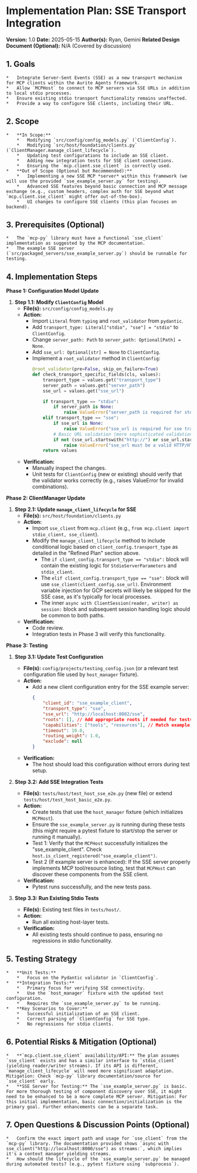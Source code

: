 # Implementation Plan: SSE Transport Integration

**Version:** 1.0
**Date:** 2025-05-15
**Author(s):** Ryan, Gemini
**Related Design Document (Optional):** N/A (Covered by discussion)

## 1. Goals
    *   Integrate Server-Sent Events (SSE) as a new transport mechanism for MCP clients within the Aurite Agents framework.
    *   Allow `MCPHost` to connect to MCP servers via SSE URLs in addition to local stdio processes.
    *   Ensure existing stdio transport functionality remains unaffected.
    *   Provide a way to configure SSE clients, including their URL.

## 2. Scope
    *   **In Scope:**
        *   Modifying `src/config/config_models.py` (`ClientConfig`).
        *   Modifying `src/host/foundation/clients.py` (`ClientManager.manage_client_lifecycle`).
        *   Updating test configurations to include an SSE client.
        *   Adding new integration tests for SSE client connections.
        *   Ensuring the `mcp.client.sse_client` is correctly used.
    *   **Out of Scope (Optional but Recommended):**
        *   Implementing a new SSE MCP *server* within this framework (we will use the provided `sse_example_server.py` for testing).
        *   Advanced SSE features beyond basic connection and MCP message exchange (e.g., custom headers, complex auth for SSE beyond what `mcp.client.sse_client` might offer out-of-the-box).
        *   UI changes to configure SSE clients (this plan focuses on backend).

## 3. Prerequisites (Optional)
    *   The `mcp-py` library must have a functional `sse_client` implementation as suggested by the MCP documentation.
    *   The example SSE server (`src/packaged_servers/sse_example_server.py`) should be runnable for testing.

## 4. Implementation Steps

**Phase 1: Configuration Model Update**

1.  **Step 1.1: Modify `ClientConfig` Model**
    *   **File(s):** `src/config/config_models.py`
    *   **Action:**
        *   Import `Literal` from `typing` and `root_validator` from `pydantic`.
        *   Add `transport_type: Literal["stdio", "sse"] = "stdio"` to `ClientConfig`.
        *   Change `server_path: Path` to `server_path: Optional[Path] = None`.
        *   Add `sse_url: Optional[str] = None` to `ClientConfig`.
        *   Implement a `root_validator` method in `ClientConfig`:
            ```python
            @root_validator(pre=False, skip_on_failure=True)
            def check_transport_specific_fields(cls, values):
                transport_type = values.get("transport_type")
                server_path = values.get("server_path")
                sse_url = values.get("sse_url")

                if transport_type == "stdio":
                    if server_path is None:
                        raise ValueError("server_path is required for stdio transport type")
                elif transport_type == "sse":
                    if sse_url is None:
                        raise ValueError("sse_url is required for sse transport type")
                    # Basic URL validation (more sophisticated validation can be added if needed)
                    if not (sse_url.startswith("http://") or sse_url.startswith("https://")):
                        raise ValueError("sse_url must be a valid HTTP/HTTPS URL")
                return values
            ```
    *   **Verification:**
        *   Manually inspect the changes.
        *   Unit tests for `ClientConfig` (new or existing) should verify that the validator works correctly (e.g., raises ValueError for invalid combinations).

**Phase 2: ClientManager Update**

1.  **Step 2.1: Update `manage_client_lifecycle` for SSE**
    *   **File(s):** `src/host/foundation/clients.py`
    *   **Action:**
        *   Import `sse_client` from `mcp.client` (e.g., `from mcp.client import stdio_client, sse_client`).
        *   Modify the `manage_client_lifecycle` method to include conditional logic based on `client_config.transport_type` as detailed in the "Refined Plan" section above.
            *   The `if client_config.transport_type == "stdio":` block will contain the existing logic for `StdioServerParameters` and `stdio_client`.
            *   The `elif client_config.transport_type == "sse":` block will use `sse_client(client_config.sse_url)`. Environment variable injection for GCP secrets will likely be skipped for the SSE case, as it's typically for local processes.
            *   The inner `async with ClientSession(reader, writer) as session:` block and subsequent session handling logic should be common to both paths.
    *   **Verification:**
        *   Code review.
        *   Integration tests in Phase 3 will verify this functionality.

**Phase 3: Testing**

1.  **Step 3.1: Update Test Configuration**
    *   **File(s):** `config/projects/testing_config.json` (or a relevant test configuration file used by `host_manager` fixture).
    *   **Action:**
        *   Add a new client configuration entry for the SSE example server:
            ```json
            {
                "client_id": "sse_example_client",
                "transport_type": "sse",
                "sse_url": "http://localhost:8082/sse",
                "roots": [], // Add appropriate roots if needed for tests
                "capabilities": ["tools", "resources"], // Match example server's capabilities
                "timeout": 10.0,
                "routing_weight": 1.0,
                "exclude": null
            }
            ```
    *   **Verification:**
        *   The host should load this configuration without errors during test setup.

2.  **Step 3.2: Add SSE Integration Tests**
    *   **File(s):** `tests/host/test_host_sse_e2e.py` (new file) or extend `tests/host/test_host_basic_e2e.py`.
    *   **Action:**
        *   Create tests that use the `host_manager` fixture (which initializes `MCPHost`).
        *   Ensure the `sse_example_server.py` is running during these tests (this might require a pytest fixture to start/stop the server or running it manually).
        *   Test 1: Verify that the `MCPHost` successfully initializes the "sse_example_client". Check `host.is_client_registered("sse_example_client")`.
        *   Test 2 (If example server is enhanced): If the SSE server properly implements MCP tool/resource listing, test that `MCPHost` can discover these components from the SSE client.
    *   **Verification:**
        *   Pytest runs successfully, and the new tests pass.

3.  **Step 3.3: Run Existing Stdio Tests**
    *   **File(s):** Existing test files in `tests/host/`.
    *   **Action:**
        *   Run all existing host-layer tests.
    *   **Verification:**
        *   All existing tests should continue to pass, ensuring no regressions in stdio functionality.

## 5. Testing Strategy
    *   **Unit Tests:**
        *   Focus on the Pydantic validator in `ClientConfig`.
    *   **Integration Tests:**
        *   Primary focus for verifying SSE connectivity.
        *   Use the `host_manager` fixture with the updated test configuration.
        *   Requires the `sse_example_server.py` to be running.
    *   **Key Scenarios to Cover:**
        *   Successful initialization of an SSE client.
        *   Correct parsing of `ClientConfig` for SSE type.
        *   No regressions for stdio clients.

## 6. Potential Risks & Mitigation (Optional)
    *   **`mcp.client.sse_client` availability/API:** The plan assumes `sse_client` exists and has a similar interface to `stdio_client` (yielding reader/writer streams). If its API is different, `manage_client_lifecycle` will need more significant adaptation. Mitigation: Check `mcp-py` library documentation/source for `sse_client` early.
    *   **SSE Server for Testing:** The `sse_example_server.py` is basic. For more thorough testing of component discovery over SSE, it might need to be enhanced to be a more complete MCP server. Mitigation: For this initial implementation, basic connection/initialization is the primary goal. Further enhancements can be a separate task.

## 7. Open Questions & Discussion Points (Optional)
    *   Confirm the exact import path and usage for `sse_client` from the `mcp-py` library. The documentation provided shows `async with sse_client("http://localhost:8000/sse") as streams:`, which implies it's a context manager yielding streams.
    *   How should the lifecycle of the `sse_example_server.py` be managed during automated tests? (e.g., pytest fixture using `subprocess`).
